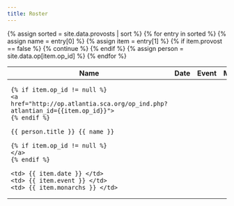 ```yaml
---
title: Roster
---
```


<table class="pure-table pure-table-bordered">
<thead>
<tr>
    <th> Name </th>
    <th> Date </th>
    <th> Event </th>
    <th> Monarch </th>
</tr>
</thead>
<tbody>
{% assign sorted = site.data.provosts | sort %}
{% for entry in sorted %}
{% assign name = entry[0] %}
{% assign item = entry[1] %}
{% if item.provost == false %}
{% continue %}
{% endif %}
{% assign person = site.data.op[item.op_id] %}
<tr>
    <td>

    {% if item.op_id != null %}
    <a href="http://op.atlantia.sca.org/op_ind.php?atlantian_id={{item.op_id}}">
    {% endif %}

    {{ person.title }} {{ name }}

    {% if item.op_id != null %}
    </a>
    {% endif %}

    <td> {{ item.date }} </td>
    <td> {{ item.event }} </td>
    <td> {{ item.monarchs }} </td>
</tr>
{% endfor %}
</tbody>
</table>
